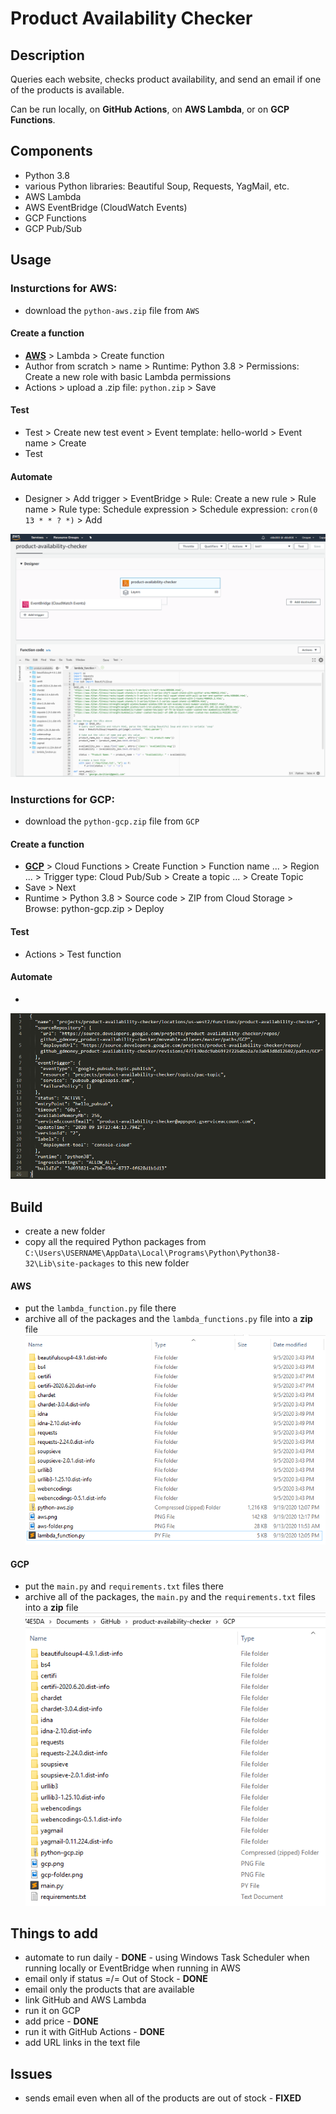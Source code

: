 # Product Availability Checker


## Description
Queries each website, checks product availability, and send an email if one of the products is available.  

Can be run locally, on **GitHub Actions**, on **AWS Lambda**, or on **GCP Functions**.


## Components
- Python 3.8
- various Python libraries: Beautiful Soup, Requests, YagMail, etc.
- AWS Lambda
- AWS EventBridge (CloudWatch Events)
- GCP Functions
- GCP Pub/Sub


## Usage
### Insturctions for **AWS**:

- download the `python-aws.zip` file from `AWS`
#### Create a function
- **[AWS](https://console.aws.amazon.com)** > Lambda > Create function
- Author from scratch > name > Runtime: Python 3.8 > Permissions: Create a new role with basic Lambda permissions
- Actions > upload a .zip file: `python.zip` > Save
#### Test
- Test > Create new test event > Event template: hello-world > Event name > Create
- Test
#### Automate
- Designer > Add trigger > EventBridge > Rule: Create a new rule > Rule name > Rule type: Schedule expression > Schedule expression: `cron(0 13 * * ? *)` > Add

![](AWS/aws.png)


### Insturctions for **GCP**:

- download the `python-gcp.zip` file from `GCP`
#### Create a function
- **[GCP](https://console.cloud.google.com)** > Cloud Functions > Create Function > Function name ... > Region ... > Trigger type:  Cloud Pub/Sub > Create a topic ... > Create Topic
- Save > Next
- Runtime > Python 3.8 > Source code > ZIP from Cloud Storage > Browse: python-gcp.zip > Deploy
#### Test
- Actions > Test function
#### Automate
- 

![](GCP/gcp.png)

## Build
- create a new folder
- copy all the required Python packages from `C:\Users\USERNAME\AppData\Local\Programs\Python\Python38-32\Lib\site-packages` to this new folder
#### AWS
- put the `lambda_function.py` file there
- archive all of the packages and the `lambda_functions.py` file into a **zip** file
![](AWS/aws-folder.png)
#### GCP
- put the `main.py` and `requirements.txt` files there
- archive all of the packages, the `main.py` and the `requirements.txt` files into a **zip** file
![](GCP/gcp-folder.png)


## Things to add
- automate to run daily - **DONE** - using Windows Task Scheduler when running locally or EventBridge when running in AWS
- email only if status =/= Out of Stock - **DONE**
- email only the products that are available
- link GitHub and AWS Lambda
- run it on GCP
- add price - **DONE**
- run it with GitHub Actions - **DONE**
- add URL links in the text file


## Issues
 - sends email even when all of the products are out of stock - **FIXED**
